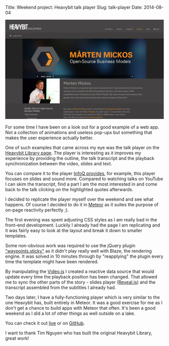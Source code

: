 Title: Weekend project: Heavybit talk player
Slug: talk-player
Date: 2014-08-04

![Heavybit Library](/images/heavybit.png)

For some time I have been on a look out for a good example of a web app. Not a
collection of animations and useless pop-ups but something that makes the user
experience actually better.

One of such examples that came across my eye was the talk player on the
[Heavybit Library page][heavybit]. The player is interesting as it improves my
experience by providing the outline, the talk transcript and the playback
synchronization between the video, slides and text.

You can compare it to the player [InfoQ provides][infoq], for example, this
player focuses on slides and sound more. Compared to watching talks on YouTube I
can skim the transcript, find a part I am the most interested in and come back
to the talk clicking on the highlighted quotes afterwards.

I decided to replicate the player myself over the weekend and see what happens.
Of course I decided to do it in [Meteor][meteor] as it suites the purpose of
on-page reactivity perfectly ;).

The first evening was spent adjusting CSS styles as I am really bad in the
front-end development. Luckily I already had the page I am replicating and it
was fairly easy to look at the layout and break it down to smaller templates.

Some non-obvious work was required to use the jQuery plugin
["waypoints.sticky"][waypoints.sticky] as it didn't play really well with Blaze,
the rendering engine. It was solved in 10 minutes through by "reapplying" the
plugin every time the template might have been rendered.

By manipulating the [Video.js][videojs] I created a reactive data source that
would update every time the playback position has been changed. That allowed me
to sync the other parts of the story - slides player ([Reveal.js][revealjs]) and
the transcript assembled from the subtitles I already had.

Two days later, I have a fully-functioning player which is very similar to the
one Heavybit has, built entirely in Meteor. It was a good exercise for me as I
don't get a chance to build apps with Meteor that often. It's been a good
weekend as I did a lot of other things as well outside on a lake.

You can check it out [live](http://talk-player.meteor.com/) or on
[GitHub](https://github.com/Slava/talk-player).

I want to thank Tim Nguyen who has built the original Heavybit Library, great
work!

[heavybit]: http://www.heavybit.com/library/video/2013-10-15-marten-mickos
[infoq]: http://www.infoq.com/presentations/meteor-web
[waypoints.sticky]: http://imakewebthings.com/jquery-waypoints/shortcuts/sticky-elements/
[videojs]: http://videojs.com/
[revealjs]: http://lab.hakim.se/reveal-js/
[meteor]: https://www.meteor.com


